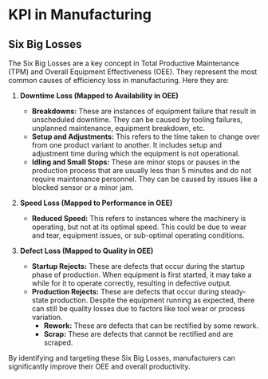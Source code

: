 # KPI in Manufacturing

## Six Big Losses
The Six Big Losses are a key concept in Total Productive Maintenance (TPM) and Overall Equipment Effectiveness (OEE). They represent the most common causes of efficiency loss in manufacturing. Here they are:

1. **Downtime Loss (Mapped to Availability in OEE)** 
    - **Breakdowns:** These are instances of equipment failure that result in unscheduled downtime. They can be caused by tooling failures, unplanned maintenance, equipment breakdown, etc.
    - **Setup and Adjustments:** This refers to the time taken to change over from one product variant to another. It includes setup and adjustment time during which the equipment is not operational.
    - **Idling and Small Stops:** These are minor stops or pauses in the production process that are usually less than 5 minutes and do not require maintenance personnel. They can be caused by issues like a blocked sensor or a minor jam.

2. **Speed Loss (Mapped to Performance in OEE)**
    - **Reduced Speed:** This refers to instances where the machinery is operating, but not at its optimal speed. This could be due to wear and tear, equipment issues, or sub-optimal operating conditions.

3. **Defect Loss (Mapped to Quality in OEE)**
    - **Startup Rejects:** These are defects that occur during the startup phase of production. When equipment is first started, it may take a while for it to operate correctly, resulting in defective output.
    - **Production Rejects:** These are defects that occur during steady-state production. Despite the equipment running as expected, there can still be quality losses due to factors like tool wear or process variation.
        - **Rework:** These are defects that can be rectified by some rework.
        - **Scrap:** These are defects that cannot be rectified and are scraped.

By identifying and targeting these Six Big Losses, manufacturers can significantly improve their OEE and overall productivity.
